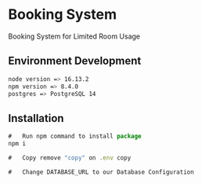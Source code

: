 # Booking System

Booking System for Limited Room Usage

## Environment Development

```bash
node version => 16.13.2
npm version => 8.4.0
postgres => PostgreSQL 14
```

## Installation

```javascript
#   Run npm command to install package
npm i

#   Copy remove "copy" on .env copy

#   Change DATABASE_URL to our Database Configuration
```
